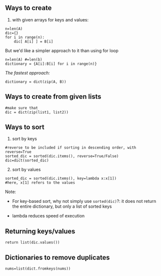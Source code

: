 ## Ways to create

1. with given arrays for keys and values:

```
n=len(A)
dic={}
for i in range(n):
    dic[ A[i] ] = B[i]
```
But we'd like a simpler approach to it than using for loop

```
n=len(A) #=len(b)
dictionary = {A[i]:B[i] for i in range(n)}
```

*The fastest approach:*
```
dictionary = dict(zip(A, B))
```

## Ways to create from given lists
```
#make sure that
dic = dict(zip(list1, list2))
```

## Ways to sort

1. sort by keys
```
#reverse to be included if sorting in descending order, with reverse=True
sorted_dic = sorted(dic.items(), reverse=True/False)
dic=dict(sorted_dic)
```

2. sort by values
```
sorted_dic = sorted(dic.items(), key=lambda x:x[1])
#here, x[1] refers to the values
```

Note:
- For key-based sort, why not simply use ```sorted(dic)```?:
    it does not return the entire dictionary, but only a list of sorted keys
    
- lambda reduces speed of execution


## Returning keys/values
```
return list(dic.values())
```

## Dictionaries to remove duplicates
```
nums=list(dict.fromkeys(nums))
```

